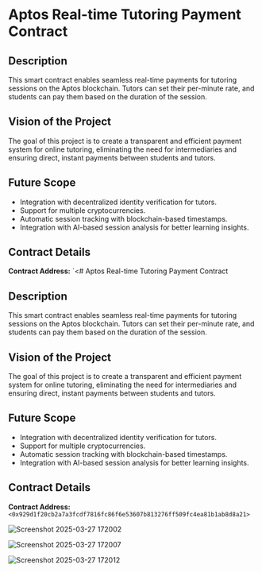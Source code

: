 # Aptos Real-time Tutoring Payment Contract

## Description
This smart contract enables seamless real-time payments for tutoring sessions on the Aptos blockchain. Tutors can set their per-minute rate, and students can pay them based on the duration of the session.

## Vision of the Project
The goal of this project is to create a transparent and efficient payment system for online tutoring, eliminating the need for intermediaries and ensuring direct, instant payments between students and tutors.

## Future Scope
- Integration with decentralized identity verification for tutors.
- Support for multiple cryptocurrencies.
- Automatic session tracking with blockchain-based timestamps.
- Integration with AI-based session analysis for better learning insights.

## Contract Details
**Contract Address:** `<# Aptos Real-time Tutoring Payment Contract

## Description
This smart contract enables seamless real-time payments for tutoring sessions on the Aptos blockchain. Tutors can set their per-minute rate, and students can pay them based on the duration of the session.

## Vision of the Project
The goal of this project is to create a transparent and efficient payment system for online tutoring, eliminating the need for intermediaries and ensuring direct, instant payments between students and tutors.

## Future Scope
- Integration with decentralized identity verification for tutors.
- Support for multiple cryptocurrencies.
- Automatic session tracking with blockchain-based timestamps.
- Integration with AI-based session analysis for better learning insights.

## Contract Details
**Contract Address:** `<0x929d1f20cb2a7a3fcdf7816fc86f6e53607b813276ff509fc4ea81b1ab8d8a21>`


![Screenshot 2025-03-27 172002](https://github.com/user-attachments/assets/89749149-99ef-40fa-9671-27a7f1f6a353)

![Screenshot 2025-03-27 172007](https://github.com/user-attachments/assets/b84b5a51-382f-4c9a-89e3-fbf701e1e0ce)



![Screenshot 2025-03-27 172012](https://github.com/user-attachments/assets/7ba16413-7ce0-473e-9a13-4f924ce61137)



